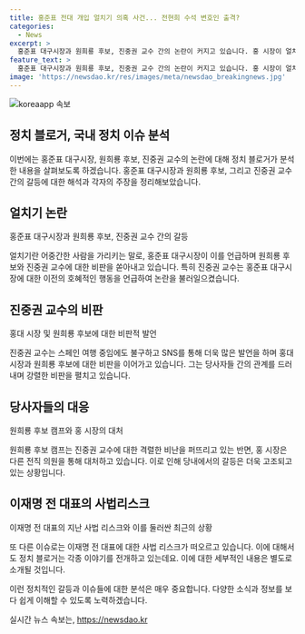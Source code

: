```yaml
---
title: 홍준표 전대 개입 얼치기 의혹 사건... 전현희 수석 변호인 출격?
categories:
  - News
excerpt: >
  홍준표 대구시장과 원희룡 후보, 진중권 교수 간의 논란이 커지고 있습니다. 홍 시장이 얼치기 좌파로 비판하는 가운데 진 교수는 홍 시장과 관련된 일화를 언급해 논란을 가중시키고 있습니다. 이에 트윗과 SNS에서 각 대상들이 강한 비판과 반격을 펼치고 있으며, 민주당 내에서도 관련된 논란이 계속되고 있습니다. 또한, 이재명 전 대표의 유치한 행위와 관련된 수석 변호인 선언으로 또 다른 논란이 일고 있습니다. 현재까지 여랑야랑이었습니다.
feature_text: >
  홍준표 대구시장과 원희룡 후보, 진중권 교수 간의 논란이 커지고 있습니다. 홍 시장이 얼치기 좌파로 비판하는 가운데 진 교수는 홍 시장과 관련된 일화를 언급해 논란을 가중시키고 있습니다. 이에 트윗과 SNS에서 각 대상들이 강한 비판과 반격을 펼치고 있으며, 민주당 내에서도 관련된 논란이 계속되고 있습니다. 또한, 이재명 전 대표의 유치한 행위와 관련된 수석 변호인 선언으로 또 다른 논란이 일고 있습니다. 현재까지 여랑야랑이었습니다.
image: 'https://newsdao.kr/res/images/meta/newsdao_breakingnews.jpg'
---
```


<p><img src="https://newsdao.kr/res/images/meta/newsdao_breakingnews.jpg" alt="koreaapp 속보" /></p>

<h2 data-ke-size="size26">정치 블로거, 국내 정치 이슈 분석</h2>

<p data-ke-size="size16"></p>

<p>이번에는 홍준표 대구시장, 원희룡 후보, 진중권 교수의 논란에 대해 정치 블로거가 분석한 내용을 살펴보도록 하겠습니다. 홍준표 대구시장과 원희룡 후보, 그리고 진중권 교수 간의 갈등에 대한 해석과 각자의 주장을 정리해보았습니다.</p>

<h2 data-ke-size="size21">얼치기 논란</h2>

<p data-ke-size="size16">홍준표 대구시장과 원희룡 후보, 진중권 교수 간의 갈등</p>

<p>얼치기란 어중간한 사람을 가리키는 말로, 홍준표 대구시장이 이를 언급하며 원희룡 후보와 진중권 교수에 대한 비판을 쏟아내고 있습니다. 특히 진중권 교수는 홍준표 대구시장에 대한 이전의 호혜적인 행동을 언급하여 논란을 불러일으켰습니다.</p>

<h2 data-ke-size="size21">진중권 교수의 비판</h2>

<p data-ke-size="size16">홍대 시장 및 원희룡 후보에 대한 비판적 발언</p>

<p>진중권 교수는 스페인 여행 중임에도 불구하고 SNS를 통해 더욱 많은 발언을 하며 홍대 시장과 원희룡 후보에 대한 비판을 이어가고 있습니다. 그는 당사자들 간의 관계를 드러내며 강렬한 비판을 펼치고 있습니다.</p>

<h2 data-ke-size="size21">당사자들의 대응</h2>

<p data-ke-size="size16">원희룡 후보 캠프와 홍 시장의 대처</p>

<p>원희룡 후보 캠프는 진중권 교수에 대한 격렬한 비난을 퍼뜨리고 있는 반면, 홍 시장은 다른 전직 의원을 통해 대처하고 있습니다. 이로 인해 당내에서의 갈등은 더욱 고조되고 있는 상황입니다.</p>

<h2 data-ke-size="size21">이재명 전 대표의 사법리스크</h2>

<p data-ke-size="size16">이재명 전 대표의 지난 사법 리스크와 이를 둘러싼 최근의 상황</p>

<p>또 다른 이슈로는 이재명 전 대표에 대한 사법 리스크가 떠오르고 있습니다. 이에 대해서도 정치 블로거는 각종 이야기를 전개하고 있는데요. 이에 대한 세부적인 내용은 별도로 소개될 것입니다.</p>

<p>이런 정치적인 갈등과 이슈들에 대한 분석은 매우 중요합니다. 다양한 소식과 정보를 보다 쉽게 이해할 수 있도록 노력하겠습니다.</p>
실시간 뉴스 속보는, <a href="https://newsdao.kr" rel="dofollow">https://newsdao.kr</a>


